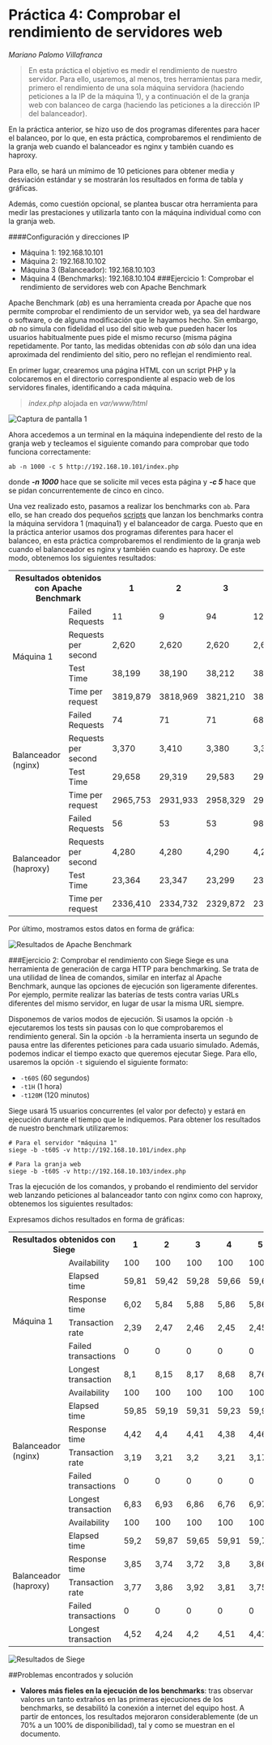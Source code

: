 Práctica 4: Comprobar el rendimiento de servidores web
==========
*Mariano Palomo Villafranca*

> En esta práctica el objetivo es medir el rendimiento de nuestro servidor. Para ello, usaremos, al menos, tres herramientas para medir, primero el rendimiento de una sola máquina servidora (haciendo peticiones a la IP de la máquina 1), y a continuación el de la granja web con balanceo de carga (haciendo las peticiones a la dirección IP del balanceador).

En la práctica anterior, se hizo uso de dos programas diferentes para hacer el balanceo, por lo que, en esta práctica, comprobaremos el rendimiento de la granja web cuando el balanceador es nginx y también cuando es haproxy.

Para ello, se hará un mímimo de 10 peticiones para obtener media y desviación estándar y se mostrarán los resultados en forma de tabla y gráficas.

Además, como cuestión opcional, se plantea buscar otra herramienta para medir las prestaciones y utilizarla tanto con la máquina individual como con la granja web.

####Configuración y direcciones IP
-  Máquina 1: 192.168.10.101
-  Máquina 2: 192.168.10.102
-  Máquina 3 (Balanceador): 192.168.10.103
-  Máquina 4 (Benchmarks): 192.168.10.104 
###Ejercicio 1: Comprobar el rendimiento de servidores web con Apache Benchmark

Apache Benchmark (*ab*) es una herramienta creada por Apache que nos permite comprobar el rendimiento de un servidor web, ya sea del hardware o software, o de alguna modificación que le hayamos hecho. Sin embargo, *ab* no simula con fidelidad el uso del sitio web que pueden hacer los usuarios habitualmente pues pide el mismo recurso (misma página repetidamente. Por tanto, las medidas obtenidas con *ab* sólo dan una idea
aproximada del rendimiento del sitio, pero no reflejan el rendimiento real.

En primer lugar, crearemos una página HTML con un script PHP y la colocaremos en el directorio
correspondiente al espacio web de los servidores finales, identificando a cada máquina.
>*index.php* alojada en *var/www/html*
	
<img src="indexphp.png" alt="Captura de pantalla 1"> <br/>

Ahora accedemos a un terminal en la máquina independiente del resto de la granja
web y tecleamos el siguiente comando para comprobar que todo funciona correctamente:

	ab -n 1000 -c 5 http://192.168.10.101/index.php

donde ***-n 1000*** hace que se solicite mil veces esta página y ***-c 5*** hace que se pidan concurrentemente de cinco en cinco.

Una vez realizado esto, pasamos a realizar los benchmarks con `ab`. Para ello, se han creado dos pequeños [scripts](1.ab/scripts/) que lanzan los benchmarks contra la máquina servidora 1 (maquina1) y el balanceador de carga. Puesto que en la práctica anterior usamos dos programas diferentes para hacer el balanceo, en esta práctica comprobaremos el rendimiento de la granja web cuando el balanceador es nginx y también cuando es haproxy. De este modo, obtenemos los siguientes resultados:

<table>
  <tr>
    <th colspan="2">Resultados obtenidos con Apache Benchmark</th>
    <th>1</th>
    <th>2</th>
    <th>3</th>
    <th>4</th>
    <th>5</th>
    <th>Media</th>
    <th>Desviación</th>
  </tr>
  <tr>
    <td rowspan="4">Máquina 1</td>
    <td>Failed Requests</td>
    <td>11</td>
    <td>9</td>
    <td>94</td>
    <td>12</td>
    <td>13</td>
    <td>27,8</td>
    <td>37,0364685</td>
  </tr>
  <tr>
    <td>Requests per second</td>
    <td>2,620</td>
    <td>2,620</td>
    <td>2,620</td>
    <td>2,620</td>
    <td>2,620</td>
    <td>2,62</td>
    <td>0</td>
  </tr>
  <tr>
    <td>Test Time</td>
    <td>38,199</td>
    <td>38,190</td>
    <td>38,212</td>
    <td>38,144</td>
    <td>38,189</td>
    <td>38,1868</td>
    <td>0,02564566</td>
  </tr>
  <tr>
    <td>Time per request</td>
    <td>3819,879</td>
    <td>3818,969</td>
    <td>3821,210</td>
    <td>3814,357</td>
    <td>3818,904</td>
    <td>3818,6638</td>
    <td>2,58162811</td>
  </tr>
  <tr>
    <td rowspan="4">Balanceador (nginx)</td>
    <td>Failed Requests</td>
    <td>74</td>
    <td>71</td>
    <td>71</td>
    <td>68</td>
    <td>70</td>
    <td>70,8</td>
    <td>2,16794834</td>
  </tr>
  <tr>
    <td>Requests per second</td>
    <td>3,370</td>
    <td>3,410</td>
    <td>3,380</td>
    <td>3,370</td>
    <td>3,530</td>
    <td>3,412</td>
    <td>0,06797058</td>
  </tr>
  <tr>
    <td>Test Time</td>
    <td>29,658</td>
    <td>29,319</td>
    <td>29,583</td>
    <td>29,692</td>
    <td>28,293</td>
    <td>29,309</td>
    <td>0,58649851</td>
  </tr>
  <tr>
    <td>Time per request</td>
    <td>2965,753</td>
    <td>2931,933</td>
    <td>2958,329</td>
    <td>2969,209</td>
    <td>2829,284</td>
    <td>2930,9016</td>
    <td>58,6547945</td>
  </tr>
  <tr>
    <td rowspan="4">Balanceador (haproxy)</td>
    <td>Failed Requests</td>
    <td>56</td>
    <td>53</td>
    <td>53</td>
    <td>98</td>
    <td>48</td>
    <td>61,6</td>
    <td>20,5499392</td>
  </tr>
  <tr>
    <td>Requests per second</td>
    <td>4,280</td>
    <td>4,280</td>
    <td>4,290</td>
    <td>4,270</td>
    <td>4,280</td>
    <td>4,28</td>
    <td>0,00707107</td>
  </tr>
  <tr>
    <td>Test Time</td>
    <td>23,364</td>
    <td>23,347</td>
    <td>23,299</td>
    <td>23,405</td>
    <td>23,379</td>
    <td>23,3588</td>
    <td>0,03963837</td>
  </tr>
  <tr>
    <td>Time per request</td>
    <td>2336,410</td>
    <td>2334,732</td>
    <td>2329,872</td>
    <td>2340,470</td>
    <td>2337,947</td>
    <td>2335,8862</td>
    <td>3,96973755</td>
  </tr>
</table>

Por último, mostramos estos datos en forma de gráfica:

<img src="ab/ab.png" alt="Resultados de Apache Benchmark"> <br/>

###Ejercicio 2: Comprobar el rendimiento con Siege
Siege es una herramienta de generación de carga HTTP para benchmarking. Se trata de una utilidad de línea de comandos, similar en interfaz al Apache Benchmark, aunque las opciones de ejecución son ligeramente diferentes. Por ejemplo, permite realizar las baterías de tests contra varias URLs diferentes del mismo servidor, en lugar de usar la misma URL siempre.

Disponemos de varios modos de ejecución. Si usamos la opción `-b` ejecutaremos los tests sin pausas con lo que comprobaremos el rendimiento general. Sin la opción `-b` la herramienta inserta un segundo de pausa entre las diferentes peticiones para cada usuario simulado. Además, podemos indicar el tiempo exacto que queremos ejecutar Siege. Para ello, usaremos la opción `-t` siguiendo el siguiente formato:

- `-t60S` (60 segundos)
- `-t1H` (1 hora)
- `-t120M` (120 minutos)

Siege usará 15 usuarios concurrentes (el valor por defecto) y estará en ejecución durante el tiempo que le indiquemos. Para obtener los resultados de nuestro benchmark utilizaremos: 

	# Para el servidor "máquina 1"
	siege -b -t60S -v http://192.168.10.101/index.php	

	# Para la granja web
	siege -b -t60S -v http://192.168.10.103/index.php

Tras la ejecución de los comandos, y probando el rendimiento del servidor web lanzando peticiones al balanceador tanto con nginx como con haproxy, obtenemos los siguientes resultados:

Expresamos dichos resultados en forma de gráficas:

<table>
  <tr>
    <th colspan="2">Resultados obtenidos con Siege</th>
    <th>1</th>
    <th>2</th>
    <th>3</th>
    <th>4</th>
    <th>5</th>
    <th>Media</th>
    <th>Desviación</th>
  </tr>
  <tr>
    <td rowspan="6">Máquina 1</td>
    <td>Availability</td>
    <td>100</td>
    <td>100</td>
    <td>100</td>
    <td>100</td>
    <td>100</td>
    <td>100</td>
    <td>0</td>
  </tr>
  <tr>
    <td>Elapsed time</td>
    <td>59,81</td>
    <td>59,42</td>
    <td>59,28</td>
    <td>59,66</td>
    <td>59,6</td>
    <td>59,554</td>
    <td>0,18542923</td>
  </tr>
  <tr>
    <td>Response time</td>
    <td>6,02</td>
    <td>5,84</td>
    <td>5,88</td>
    <td>5,86</td>
    <td>5,86</td>
    <td>5,892</td>
    <td>0,06523803</td>
  </tr>
  <tr>
    <td>Transaction rate</td>
    <td>2,39</td>
    <td>2,47</td>
    <td>2,46</td>
    <td>2,45</td>
    <td>2,45</td>
    <td>2,444</td>
    <td>0,028</td>
  </tr>
  <tr>
    <td>Failed transactions</td>
    <td>0</td>
    <td>0</td>
    <td>0</td>
    <td>0</td>
    <td>0</td>
    <td>0</td>
    <td>0</td>
  </tr>
  <tr>
    <td>Longest transaction</td>
    <td>8,1</td>
    <td>8,15</td>
    <td>8,17</td>
    <td>8,68</td>
    <td>8,76</td>
    <td>8,372</td>
    <td>0,28617477</td>
  </tr>
  <tr>
    <td rowspan="6">Balanceador (nginx)</td>
    <td>Availability</td>
    <td>100</td>
    <td>100</td>
    <td>100</td>
    <td>100</td>
    <td>100</td>
    <td>100</td>
    <td>0</td>
  </tr>
  <tr>
    <td>Elapsed time</td>
    <td>59,85</td>
    <td>59,19</td>
    <td>59,31</td>
    <td>59,23</td>
    <td>59,97</td>
    <td>59,51</td>
    <td>0,33105891</td>
  </tr>
  <tr>
    <td>Response time</td>
    <td>4,42</td>
    <td>4,4</td>
    <td>4,41</td>
    <td>4,38</td>
    <td>4,46</td>
    <td>4,414</td>
    <td>0,026533</td>
  </tr>
  <tr>
    <td>Transaction rate</td>
    <td>3,19</td>
    <td>3,21</td>
    <td>3,2</td>
    <td>3,21</td>
    <td>3,17</td>
    <td>3,196</td>
    <td>0,01496663</td>
  </tr>
  <tr>
    <td>Failed transactions</td>
    <td>0</td>
    <td>0</td>
    <td>0</td>
    <td>0</td>
    <td>0</td>
    <td>0</td>
    <td>0</td>
  </tr>
  <tr>
    <td>Longest transaction</td>
    <td>6,83</td>
    <td>6,93</td>
    <td>6,86</td>
    <td>6,76</td>
    <td>6,97</td>
    <td>6,87</td>
    <td>0,07402702</td>
  </tr>
  <tr>
    <td rowspan="6">Balanceador (haproxy)</td>
    <td>Availability</td>
    <td>100</td>
    <td>100</td>
    <td>100</td>
    <td>100</td>
    <td>100</td>
    <td>100</td>
    <td>0</td>
  </tr>
  <tr>
    <td>Elapsed time</td>
    <td>59,2</td>
    <td>59,87</td>
    <td>59,65</td>
    <td>59,91</td>
    <td>59,79</td>
    <td>59,684</td>
    <td>0,25780613</td>
  </tr>
  <tr>
    <td>Response time</td>
    <td>3,85</td>
    <td>3,74</td>
    <td>3,72</td>
    <td>3,8</td>
    <td>3,86</td>
    <td>3,794</td>
    <td>0,05642694</td>
  </tr>
  <tr>
    <td>Transaction rate</td>
    <td>3,77</td>
    <td>3,86</td>
    <td>3,92</td>
    <td>3,81</td>
    <td>3,75</td>
    <td>3,822</td>
    <td>0,06177378</td>
  </tr>
  <tr>
    <td>Failed transactions</td>
    <td>0</td>
    <td>0</td>
    <td>0</td>
    <td>0</td>
    <td>0</td>
    <td>0</td>
    <td>0</td>
  </tr>
  <tr>
    <td>Longest transaction</td>
    <td>4,52</td>
    <td>4,24</td>
    <td>4,2</td>
    <td>4,51</td>
    <td>4,41</td>
    <td>4,376</td>
    <td>0,13365628</td>
  </tr>
</table>

<img src="siege/siege.png" alt="Resultados de Siege"> <br/>

##Problemas encontrados y solución
* **Valores más fieles en la ejecución de los benchmarks**: tras observar valores un tanto extraños en las primeras ejecuciones de los benchmarks, se desabilitó la conexión a internet del equipo host. A partir de entonces, los resultados mejoraron considerablemente (de un 70% a un 100% de disponibilidad), tal y como se muestran en el documento.
